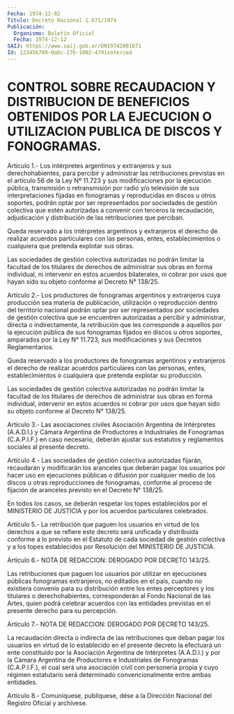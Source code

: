 ```yaml
---
Fecha: 1974-12-02
Título: Decreto Nacional 1.671/1974
Publicación:
  Organismo: Boletín Oficial
  Fecha: 1974-12-12
SAIJ: https://www.saij.gob.ar/DN19742001671
Id: 123456789-0abc-176-1002-4791soterced
---
```

# CONTROL SOBRE RECAUDACION Y DISTRIBUCION DE BENEFICIOS OBTENIDOS POR LA EJECUCION O UTILIZACION PUBLICA DE DISCOS Y FONOGRAMAS.

<a id="1"></a>
Artículo 1.- Los intérpretes argentinos y extranjeros y sus derechohabientes, para percibir y administrar las retribuciones previstas en el artículo 56 de la Ley Nº 11.723 y sus modificaciones por la ejecución pública, transmisión o retransmisión por radio y/o televisión de sus interpretaciones fijadas en fonogramas y reproducidas en discos u otros soportes, podrán optar por ser representados por sociedades de gestión colectiva que estén autorizadas a convenir con terceros la recaudación, adjudicación y distribución de las retribuciones que perciban.

Queda reservado a los intérpretes argentinos y extranjeros el derecho de realizar acuerdos particulares con las personas, entes, establecimientos o cualquiera que pretenda explotar sus obras.

Las sociedades de gestión colectiva autorizadas no podrán limitar la facultad de los titulares de derechos de administrar sus obras en forma individual, ni intervenir en estos acuerdos bilaterales, ni cobrar por usos que hayan sido su objeto conforme al Decreto N° 138/25.

<a id="2"></a>
Artículo 2.- Los productores de fonogramas argentinos y extranjeros cuya producción sea materia de publicación, utilización o reproducción dentro del territorio nacional podrán optar por ser representados por sociedades de gestión colectiva que se encuentren autorizadas a percibir y administrar, directa o indirectamente, la retribución que les corresponde a aquellos por la ejecución pública de sus fonogramas fijados en discos u otros soportes, amparados por la Ley N° 11.723, sus modificaciones y sus Decretos Reglamentarios.

Queda reservado a los productores de fonogramas argentinos y extranjeros el derecho de realizar acuerdos particulares con las personas, entes, establecimientos o cualquiera que pretenda explotar su producción.

Las sociedades de gestión colectiva autorizadas no podrán limitar la facultad de los titulares de derechos de administrar sus obras en forma individual, intervenir en estos acuerdos ni cobrar por usos que hayan sido su objeto conforme al Decreto N° 138/25.

<a id="3"></a>
Artículo 3.- Las asociaciones civiles Asociación Argentina de Intérpretes (A.A.D.I.) y Cámara Argentina de Productores e Industriales de Fonogramas (C.A.P.I.F.) en caso necesario, deberán ajustar sus estatutos y reglamentos sociales al presente decreto.

<a id="4"></a>
Artículo 4.- Las sociedades de gestión colectiva autorizadas fijarán, recaudarán y modificarán los aranceles que deberán pagar los usuarios por hacer uso en ejecuciones públicas o difusión por cualquier medio de los discos u otras reproducciones de fonogramas, conforme al proceso de fijación de aranceles previsto en el Decreto N° 138/25.

En todos los casos, se deberán respetar los topes establecidos por el MINISTERIO DE JUSTICIA y por los acuerdos particulares celebrados.

<a id="5"></a>
Artículo 5.- La retribución que paguen los usuarios en virtud de los derechos a que se refiere este decreto será unificada y distribuida conforme a lo previsto en el Estatuto de cada sociedad de gestión colectiva y a los topes establecidos por Resolución del MINISTERIO DE JUSTICIA.

<a id="6"></a>
Artículo 6.- NOTA DE REDACCION: DEROGADO POR DECRETO 143/25.

Las retribuciones que paguen los usuarios por utilizar en ejecuciones públicas fonogramas extranjeros, no editados en el país, cuando no existiera convenio para su distribución entre los entes perceptores y los titulares o derechohabientes, corresponderán al Fondo Nacional de las Artes, quien podrá celebrar acuerdos con las entidades previstas en el presente derecho para su percepción.

<a id="7"></a>
Artículo 7.- NOTA DE REDACCION: DEROGADO POR DECRETO 143/25.

La recaudación directa o indirecta de las retribuciones que deban pagar los usuarios en virtud de lo establecido en el presente decreto la efectuará un ente constituido por la Asociación Argentina de Intérpretes (A.A.D.I.) y por la Cámara Argentina de Productores e Industriales de Fonogramas (C.A.P.I.F.), el cual será una asociación civil con personería propia y cuyo régimen estatutario será determinado convencionalmente entre ambas entidades.

<a id="8"></a>
Artículo 8.- Comuníquese, publíquese, dése a la Dirección Nacional del Registro Oficial y archívese.